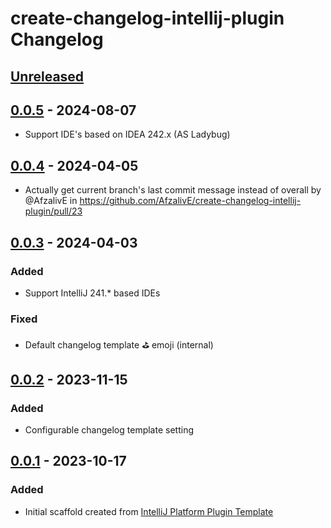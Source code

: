 <!-- Keep a Changelog guide -> https://keepachangelog.com -->

# create-changelog-intellij-plugin Changelog

## [Unreleased]

## [0.0.5] - 2024-08-07

- Support IDE's based on IDEA 242.x (AS Ladybug)

## [0.0.4] - 2024-04-05

- Actually get current branch's last commit message instead of overall by @AfzalivE in https://github.com/AfzalivE/create-changelog-intellij-plugin/pull/23

## [0.0.3] - 2024-04-03

### Added

- Support IntelliJ 241.* based IDEs

### Fixed

- Default changelog template ⛳️ emoji (internal)

## [0.0.2] - 2023-11-15

### Added

- Configurable changelog template setting

## [0.0.1] - 2023-10-17

### Added

- Initial scaffold created from [IntelliJ Platform Plugin Template](https://github.com/JetBrains/intellij-platform-plugin-template)

[Unreleased]: https://github.com/AfzalivE/create-changelog-intellij-plugin/compare/v0.0.5...HEAD
[0.0.5]: https://github.com/AfzalivE/create-changelog-intellij-plugin/compare/v0.0.4...v0.0.5
[0.0.4]: https://github.com/AfzalivE/create-changelog-intellij-plugin/compare/v0.0.3...v0.0.4
[0.0.3]: https://github.com/AfzalivE/create-changelog-intellij-plugin/compare/v0.0.2...v0.0.3
[0.0.2]: https://github.com/AfzalivE/create-changelog-intellij-plugin/compare/v0.0.1...v0.0.2
[0.0.1]: https://github.com/AfzalivE/create-changelog-intellij-plugin/commits/v0.0.1
